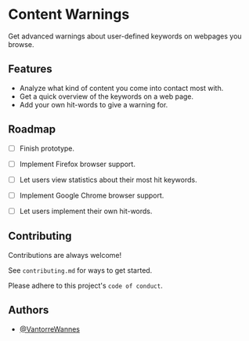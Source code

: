 
# Content Warnings

Get advanced warnings about user-defined keywords on webpages you browse.


## Features

- Analyze what kind of content you come into contact most with. 
- Get a quick overview of the keywords on a web page.
- Add your own hit-words to give a warning for. 


## Roadmap

- [ ] Finish prototype.
- [ ] Implement Firefox browser support.
- [ ] Let users view statistics about their most hit keywords.
- [ ] Implement Google Chrome browser support.
- [ ] Let users implement their own hit-words.


## Contributing

Contributions are always welcome!

See `contributing.md` for ways to get started.

Please adhere to this project's `code of conduct`.


## Authors

- [@VantorreWannes](https://github.com/VantorreWannes)

